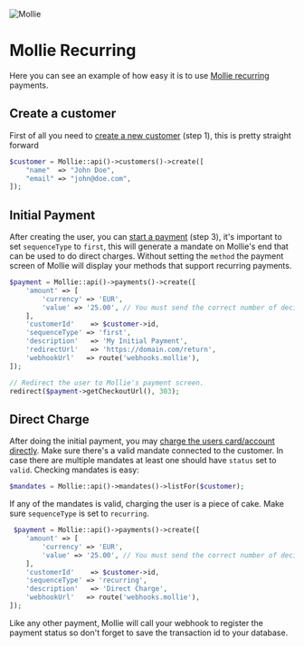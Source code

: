![Mollie](https://www.mollie.nl/files/Mollie-Logo-Style-Small.png)

# Mollie Recurring

Here you can see an example of how easy it is to use [Mollie recurring](https://docs.mollie.com/payments/recurring) payments.

## Create a customer

First of all you need to [create a new customer](https://docs.mollie.com/payments/recurring#payments-recurring-first-payment) (step 1), this is pretty straight forward

```php
$customer = Mollie::api()->customers()->create([
    "name"  => "John Doe",
    "email" => "john@doe.com",
]);
```

## Initial Payment

After creating the user, you can [start a payment](https://docs.mollie.com/payments/recurring#payments-recurring-first-payment) (step 3), it's important to set `sequenceType` to `first`, this will generate a mandate on Mollie's end that can be used to do direct charges. Without setting the `method` the payment screen of Mollie will display your methods that support recurring payments.

```php
$payment = Mollie::api()->payments()->create([
    'amount' => [
        'currency' => 'EUR',
        'value' => '25.00', // You must send the correct number of decimals, thus we enforce the use of strings
    ],
    'customerId'    => $customer->id,
    'sequenceType' => 'first',
    'description'   => 'My Initial Payment',
    'redirectUrl'   => 'https://domain.com/return',
    'webhookUrl'   => route('webhooks.mollie'),
]);

// Redirect the user to Mollie's payment screen.
redirect($payment->getCheckoutUrl(), 303);
```

## Direct Charge

After doing the initial payment, you may [charge the users card/account directly](https://docs.mollie.com/payments/recurring#payments-recurring-charging-on-demand). Make sure there's a valid mandate connected to the customer. In case there are multiple mandates at least one should have `status` set to `valid`. Checking mandates is easy:

```php
$mandates = Mollie::api()->mandates()->listFor($customer);
```

If any of the mandates is valid, charging the user is a piece of cake. Make sure `sequenceType` is set to `recurring`.


```php
 $payment = Mollie::api()->payments()->create([
    'amount' => [
        'currency' => 'EUR',
        'value' => '25.00', // You must send the correct number of decimals, thus we enforce the use of strings
    ],
    'customerId'    => $customer->id,
    'sequenceType' => 'recurring',
    'description'   => 'Direct Charge',
    'webhookUrl'   => route('webhooks.mollie'),
]);
```

Like any other payment, Mollie will call your webhook to register the payment status so don't forget to save the transaction id to your database.
